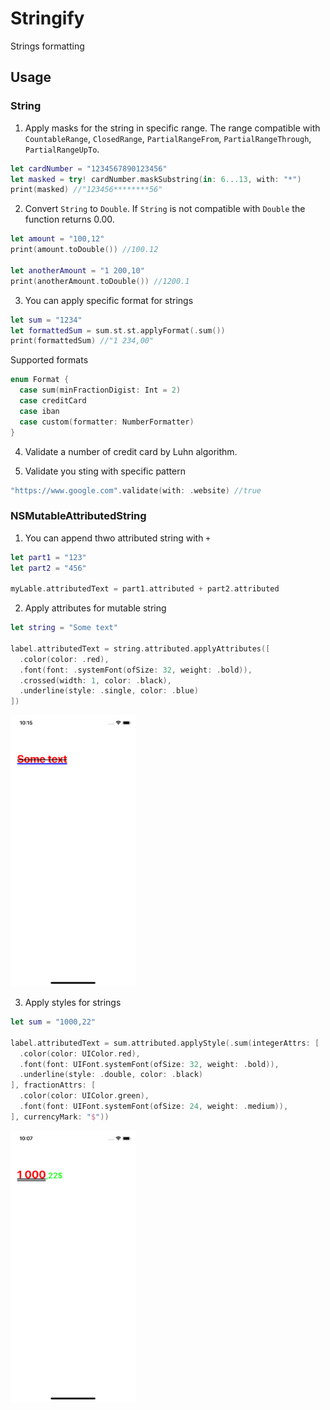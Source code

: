 # Stringify
Strings formatting

## Usage

### String
1. Apply masks for the string in specific range. The range compatible with `CountableRange`, `ClosedRange`, `PartialRangeFrom`, `PartialRangeThrough`, `PartialRangeUpTo`.

```swift
let cardNumber = "1234567890123456"
let masked = try! cardNumber.maskSubstring(in: 6...13, with: "*")
print(masked) //"123456********56"
```

2. Convert `String` to `Double`. If `String` is not compatible with `Double` the function returns 0.00.

``` swift
let amount = "100,12"
print(amount.toDouble()) //100.12

let anotherAmount = "1 200,10"
print(anotherAmount.toDouble()) //1200.1 
``` 

3. You can apply specific format for strings
```swift
let sum = "1234"
let formattedSum = sum.st.st.applyFormat(.sum())
print(formattedSum) //"1 234,00"
```

Supported formats
```swift
enum Format {
  case sum(minFractionDigist: Int = 2)
  case creditCard
  case iban
  case custom(formatter: NumberFormatter)
}
```

4. Validate a number of credit card by Luhn algorithm.

5. Validate you sting with specific pattern

```swift
"https://www.google.com".validate(with: .website) //true
```

### NSMutableAttributedString
1. You can append thwo attributed string with `+`

```swift
let part1 = "123"
let part2 = "456"

myLable.attributedText = part1.attributed + part2.attributed
```

2. Apply attributes for mutable string

```swift
let string = "Some text"

label.attributedText = string.attributed.applyAttributes([
  .color(color: .red),
  .font(font: .systemFont(ofSize: 32, weight: .bold)),
  .crossed(width: 1, color: .black),
  .underline(style: .single, color: .blue)
])
```

<img src="/Screenshots/screenshot2.png" width="200">

3. Apply styles for strings

```swift
let sum = "1000,22"

label.attributedText = sum.attributed.applyStyle(.sum(integerAttrs: [
  .color(color: UIColor.red),
  .font(font: UIFont.systemFont(ofSize: 32, weight: .bold)),
  .underline(style: .double, color: .black)
], fractionAttrs: [
  .color(color: UIColor.green),
  .font(font: UIFont.systemFont(ofSize: 24, weight: .medium)),
], currencyMark: "$"))
```

<img src="/Screenshots/screenshot1.png" width="200">
